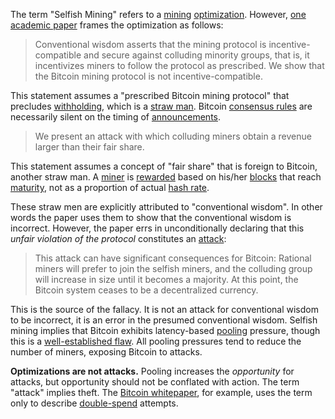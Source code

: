 The term "Selfish Mining" refers to a [mining](Glossary#mine) [optimization](Glossary#optimization). However, [one academic paper](https://www.cs.cornell.edu/~ie53/publications/btcProcFC.pdf) frames the optimization as follows:

> Conventional wisdom asserts that the mining protocol is incentive-compatible and secure against colluding minority groups, that is, it incentivizes miners to follow the protocol as prescribed. We show that the Bitcoin mining protocol is not incentive-compatible.

This statement assumes a "prescribed Bitcoin mining protocol" that precludes [withholding](Glossary#withholding), which is a [straw man](https://en.wikipedia.org/wiki/Straw_man). Bitcoin [consensus rules](Glossary#consensus-rules) are necessarily silent on the timing of [announcements](Glossary#announcement).

> We present an attack with which colluding miners obtain a revenue larger than their fair share.

This statement assumes a concept of "fair share" that is foreign to Bitcoin, another straw man. A [miner](Glossary#miner) is [rewarded](Glossary#reward) based on his/her [blocks](Glossary#block) that reach [maturity](Glossary#maturity), not as a proportion of actual [hash rate](Glossary#hash-rate).

These straw men are explicitly attributed to "conventional wisdom". In other words the paper uses them to show that the conventional wisdom is incorrect. However, the paper errs in unconditionally declaring that this *unfair violation of the protocol* constitutes an [attack](Glossary#attack):

> This attack can have significant consequences for Bitcoin: Rational miners will prefer to join the selfish miners, and the colluding group will increase in size until it becomes a majority. At this point, the Bitcoin system ceases to be a decentralized currency.

This is the source of the fallacy. It is not an attack for conventional wisdom to be incorrect, it is an error in the presumed conventional wisdom. Selfish mining implies that Bitcoin exhibits latency-based [pooling](Glossary#pooling) pressure, though this is a [well-established flaw](Proximity-Premium-Flaw). All pooling pressures tend to reduce the number of miners, exposing Bitcoin to attacks.

**Optimizations are not attacks.** Pooling increases the *opportunity* for attacks, but opportunity should not be conflated with action. The term "attack" implies theft. The [Bitcoin whitepaper](https://bitcoin.org/bitcoin.pdf), for example, uses the term only to describe [double-spend](Glossary#double-spend) attempts.